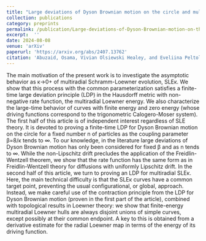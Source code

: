 ```yaml
---
title: "Large deviations of Dyson Brownian motion on the circle and multiradial SLE0+"
collection: publications
category: preprints
permalink: /publication/Large-deviations-of-Dyson-Brownian-motion-on-the-circle-and-multiradial-SLE0+
excerpt:  ''
date: 2024-08-08
venue: 'arXiv'
paperurl: 'https://arxiv.org/abs/2407.13762'
citation: 'Abuzaid, Osama, Vivian Olsiewski Healey, and Eveliina Peltola. (2024). &quot;Large deviations of Dyson Brownian motion on the circle and multiradial SLE0+.&quot; <i>arXiv preprint arXiv:2407.13762 </i>.'
---
```


The main motivation of the present work is to investigate the asymptotic behavior as κ→0+ of multiradial Schramm-Loewner evolution, SLEκ. We show that this process with the common parameterization satisfies a finite-time large deviation principle (LDP) in the Hausdorff metric with non-negative rate function, the multiradial Loewner energy. We also characterize the large-time behavior of curves with finite energy and zero energy (whose driving functions correspond to the trigonometric Calogero-Moser system).
The first half of this article is of independent interest regardless of SLE theory. It is devoted to proving a finite-time LDP for Dyson Brownian motion on the circle for a fixed number n of particles as the coupling parameter β=8/κ tends to ∞. To our knowledge, in the literature large deviations of Dyson Brownian motion has only been considered for fixed β and as n tends to ∞. While the non-Lipschitz drift precludes the application of the Freidlin-Wentzell theorem, we show that the rate function has the same form as in Freidlin-Wentzell theory for diffusions with uniformly Lipschitz drift.
In the second half of this article, we turn to proving an LDP for multiradial SLEκ. Here, the main technical difficulty is that the SLEκ curves have a common target point, preventing the usual configurational, or global, approach. Instead, we make careful use of the contraction principle from the LDP for Dyson Brownian motion (proven in the first part of the article), combined with topological results in Loewner theory: we show that finite-energy multiradial Loewner hulls are always disjoint unions of simple curves, except possibly at their common endpoint. A key to this is obtained from a derivative estimate for the radial Loewner map in terms of the energy of its driving function. 